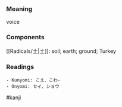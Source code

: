 ### Meaning

voice

### Components

[[Radicals/土|土]]: soil; earth; ground; Turkey

### Readings

```
- Kunyomi: こえ、こわ-
- Onyomi: セイ、ショウ
```

#kanji